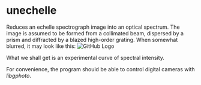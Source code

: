 # unechelle
Reduces an echelle spectrograph image into an optical spectrum. The image is assumed to be formed from a collimated beam, dispersed by a prism and diffracted by a blazed high-order grating. When somewhat blurred, it may look like this:
![GitHub Logo](/images/logo.png)

What we shall get is an experimental curve of spectral intensity.

For convenience, the program should be able to control digital cameras with *libgphoto*.
